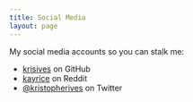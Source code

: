 ```yaml
---
title: Social Media
layout: page
---
```


My social media accounts so you can stalk me:

* [krisives](https://github.com/krisives) on GitHub
* [kayrice](https://www.reddit.com/user/kayrice) on Reddit
* [@kristopherives](https://twitter.com/kristopherives) on Twitter
